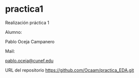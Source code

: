 # practica1
Realización práctica 1

Alumno:

Pablo Oceja Campanero 

Mail:

pablo.oceja@cunef.edu

URL del repositorio
https://github.com/Ocaam/practica_EDA.git

